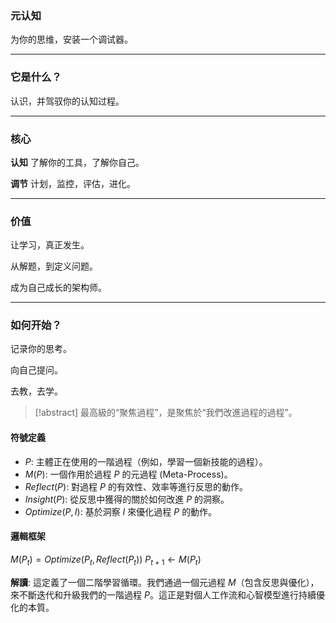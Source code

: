 ### **元认知**

为你的思维，安装一个调试器。

---

### **它是什么？**

认识，并驾驭你的认知过程。


---

### **核心**

**认知**
了解你的工具，了解你自己。

**调节**
计划，监控，评估，进化。

---

### **价值**

让学习，真正发生。

从解题，到定义问题。

成为自己成长的架构师。

---

### **如何开始？**

记录你的思考。

向自己提问。

去教，去学。


>[!abstract] 
>最高級的“聚焦過程”，是聚焦於“我們改進過程的過程”。

#### 符號定義

*   $P$: 主體正在使用的一階過程（例如，學習一個新技能的過程）。
*   $M(P)$: 一個作用於過程 $P$ 的元過程 (Meta-Process)。
*   $Reflect(P)$: 對過程 $P$ 的有效性、效率等進行反思的動作。
*   $Insight(P)$: 從反思中獲得的關於如何改進 $P$ 的洞察。
*   $Optimize(P, I)$: 基於洞察 $I$ 來優化過程 $P$ 的動作。

#### 邏輯框架

$M(P_t) = Optimize(P_t, Reflect(P_t))$
$P_{t+1} \leftarrow M(P_t)$

**解讀**: 這定義了一個二階學習循環。我們通過一個元過程 $M$（包含反思與優化），來不斷迭代和升級我們的一階過程 $P$。這正是對個人工作流和心智模型進行持續優化的本質。